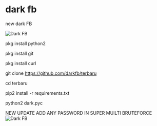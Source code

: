 # dark fb
new dark FB

<img alt="Dark FB" src="https://github.com/darkfb/terbaru/blob/master/Screenshot_2019-06-12-07-44-38.png"/>

pkg install python2

pkg install git

pkg install curl

git clone https://github.com/darkfb/terbaru

cd terbaru

pip2 install -r requirements.txt

python2 dark.pyc

NEW UPDATE ADD ANY PASSWORD IN SUPER MUILTI BRUTEFORCE
<img alt="Dark FB" src="https://github.com/darkfb/terbaru/blob/master/2019-08-17%20(1)%20(1).png.png"/>
